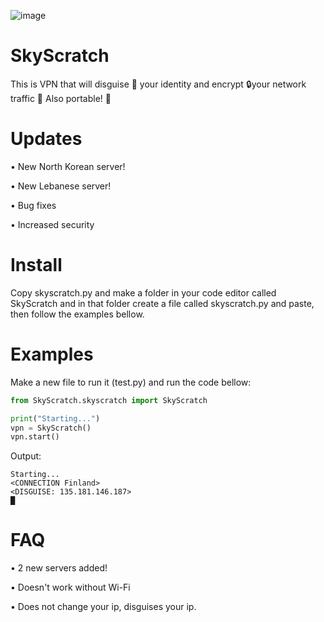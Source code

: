 
![image](https://user-images.githubusercontent.com/101386337/199218731-79686922-7e51-4e00-9c31-14b186e9964e.png)


# SkyScratch
This is VPN that will disguise 🥸 your identity and encrypt 🔒your network traffic 🚗
Also portable! 📱

# Updates
• New North Korean server!

• New Lebanese server!

• Bug fixes

• Increased security

# Install
Copy skyscratch.py and make a folder in your code editor called SkyScratch and in that folder
create a file called skyscratch.py and paste, then follow the examples bellow.

# Examples
Make a new file to run it (test.py) and run the code bellow:

```python
from SkyScratch.skyscratch import SkyScratch

print("Starting...")
vpn = SkyScratch()
vpn.start()
```
Output:
```
Starting...
<CONNECTION Finland>
<DISGUISE: 135.181.146.187>
█
```

# FAQ
• 2 new servers added!

• Doesn't work without Wi-Fi

• Does not change your ip, disguises your ip.

